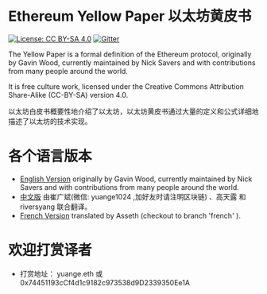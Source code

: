 # Ethereum Yellow Paper 以太坊黄皮书

[![License: CC BY-SA 4.0](https://img.shields.io/badge/License-CC%20BY--SA%204.0-lightgrey.svg)](https://creativecommons.org/licenses/by-sa/4.0/)
[![Gitter](https://badges.gitter.im/ethereum/yellowpaper.svg)](https://gitter.im/ethereum/yellowpaper?utm_source=badge&utm_medium=badge&utm_campaign=pr-badge&utm_content=badge)

The Yellow Paper is a formal definition of the Ethereum protocol, originally by Gavin Wood, currently maintained by Nick Savers and with contributions from many people around the world.

It is free culture work, licensed under the Creative Commons Attribution Share-Alike (CC-BY-SA) version 4.0.


以太坊白皮书概要性地介绍了以太坊，以太坊黄皮书通过大量的定义和公式详细地描述了以太坊的技术实现。

# 各个语言版本
- [English Version](https://github.com/ethereum/yellowpaper) originally by Gavin Wood, currently maintained by Nick Savers and with contributions from many people around the world.
- [中文版](https://github.com/yuange1024/ethereum_yellowpaper/blob/master/ethereum_yellow_paper_cn.pdf) 由崔广斌(微信: yuange1024 ,加好友时请注明区块链) 、高天露 和 riversyang 联合翻译。
- [French Version](https://github.com/asseth/yellowpaper) translated by Asseth (checkout to branch 'french' ).

# 欢迎打赏译者
- 打赏地址： yuange.eth  或 0x74451193cCf4d1c9182c973538d9D2339350Ee1A 
